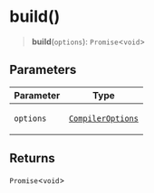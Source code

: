 # build()

> **build**(`options`): `Promise`\<`void`\>

## Parameters

<table>
<thead>
<tr>
<th>Parameter</th>
<th>Type</th>
</tr>
</thead>
<tbody>
<tr>
<td>

`options`

</td>
<td>

[`CompilerOptions`](../interfaces/CompilerOptions.md)

</td>
</tr>
</tbody>
</table>

## Returns

`Promise`\<`void`\>

